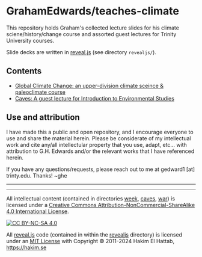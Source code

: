 # GrahamEdwards/teaches-climate

This repository holds Graham's collected lecture slides for his climate sciene/history/change course and assorted guest lectures for Trinity University courses.  

Slide decks are written in [reveal.js](https://revealjs.com/) (see directory `revealjs/`).


## Contents
- [Global Climate Change: an upper-division climate sceince &amp; paleoclimate course](https://grahamedwards.github.io/teaches-climate/)
- [Caves: A guest lecture for Introduction to Environmental Studies](https://grahamedwards.github.io/teaches-climate/caves)

## Use and attribution

I have made this a public and open repository, and 
I encourage everyone to use and share the material herein. Please be considerate of my intellectual work and cite any/all intellectular property that you use, adapt, etc&hellip; with attribution to G.H. Edwards and/or the relevant works that I have referenced herein. 

If you have any questions/requests, please reach out to me at gedward1 [at] trinty.edu. Thanks! ~ghe

---
---

All intellectual content (contained in directories [week](week/), [caves](caves/), [war](war/)) is licensed under a
[Creative Commons Attribution-NonCommercial-ShareAlike 4.0 International License][cc-by-nc-sa].

[![CC BY-NC-SA 4.0][cc-by-nc-sa-image]][cc-by-nc-sa]

All [reveal.js](https://revealjs.com/) code (contained in within the [revealjs](reavealjs/) directory) is licensed under an [MIT License](revealjs/LICENSE) with Copyright © 2011-2024 Hakim El Hattab, https://hakim.se

[cc-by-nc-sa]: http://creativecommons.org/licenses/by-nc-sa/4.0/
[cc-by-nc-sa-image]: https://licensebuttons.net/l/by-nc-sa/4.0/88x31.png
[cc-by-nc-sa-shield]: https://img.shields.io/badge/License-CC%20BY--NC--SA%204.0-lightgrey.svg